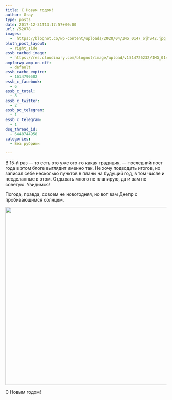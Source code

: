 ```yaml
---
title: С Новым годом!
author: Gray
type: posts
date: 2017-12-31T13:17:57+00:00
url: /52078
images:
  -  https://blognot.co/wp-content/uploads/2020/04/IMG_0147_ojhv42.jpg
bluth_post_layout:
  - right_side
essb_cached_image:
  - https://res.cloudinary.com/blognot/image/upload/v1514726232/IMG_0147_ojhv42.jpg
ampforwp-amp-on-off:
  - default
essb_cache_expire:
  - 1614790502
essb_c_facebook:
  - 6
essb_c_total:
  - 8
essb_c_twitter:
  - 2
essb_pc_telegram:
  - 1
essb_c_telegram:
  - 1
dsq_thread_id:
  - 6448744958
categories:
  - Без рубрики

---
```








В 15-й раз — то есть это уже ого-го какая традиция, — последний пост года в этом блоге выглядит именно так. Не хочу подводить итогов, но записал себе несколько пунктов в планы на будущий год, в том числе и несделанные в этом. Отдыхать много не планирую, да и вам не советую. Увидимся!

Погода, правда, совсем не новогодняя, но вот вам Днепр с пробивающимся солнцем.

<img data-attachment-id="52080" data-permalink="https://blognot.co/52078/img_0147_ojhv42" data-orig-file="https://i1.wp.com/blognot.co/wp-content/uploads/2020/04/IMG_0147_ojhv42.jpg?fit=1280%2C960&ssl=1" data-orig-size="1280,960" data-comments-opened="1" data-image-meta="{&quot;aperture&quot;:&quot;1.8&quot;,&quot;credit&quot;:&quot;&quot;,&quot;camera&quot;:&quot;iPhone X&quot;,&quot;caption&quot;:&quot;&quot;,&quot;created_timestamp&quot;:&quot;1514727153&quot;,&quot;copyright&quot;:&quot;&quot;,&quot;focal_length&quot;:&quot;4&quot;,&quot;iso&quot;:&quot;25&quot;,&quot;shutter_speed&quot;:&quot;0.00033300033300033&quot;,&quot;title&quot;:&quot;&quot;,&quot;orientation&quot;:&quot;1&quot;}" data-image-title="IMG_0147_ojhv42" data-image-description="" data-medium-file="https://i1.wp.com/blognot.co/wp-content/uploads/2020/04/IMG_0147_ojhv42.jpg?fit=300%2C225&ssl=1" data-large-file="https://i1.wp.com/blognot.co/wp-content/uploads/2020/04/IMG_0147_ojhv42.jpg?fit=740%2C555&ssl=1" class="aligncenter wp-image-52080" src="https://i1.wp.com/res.cloudinary.com/blognot/image/upload/v1514726232/IMG_0147_ojhv42.jpg?resize=740%2C555&#038;ssl=1" width="740" height="555" data-recalc-dims="1" /> 

С Новым годом!
